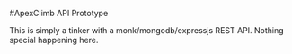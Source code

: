 #ApexClimb API Prototype

This is simply a tinker with a monk/mongodb/expressjs REST API. Nothing special happening here.
